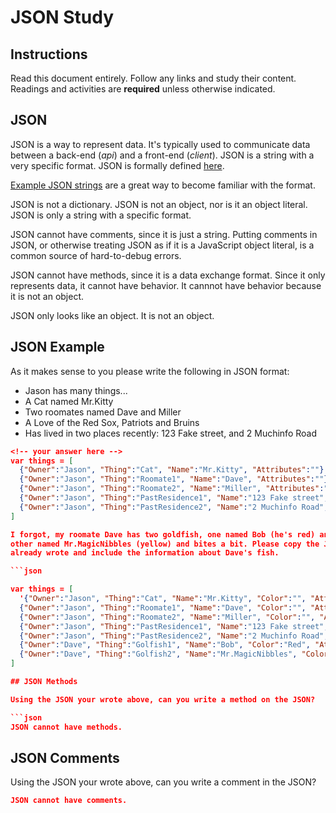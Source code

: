 # JSON Study

## Instructions

Read this document entirely. Follow any links and study their content. Readings
and activities are **required** unless otherwise indicated.

## JSON

JSON is a way to represent data. It's typically used to communicate data between
a back-end (*api*) and a front-end (*client*). JSON is a string with a very
specific format. JSON is formally defined [here](http://www.json.org/).

[Example JSON strings](http://json.org/example.html) are a great way to become
familiar with the format.

JSON is not a dictionary. JSON is not an object, nor is it an object literal.
JSON is only a string with a specific format.

JSON cannot have comments, since it is just a string. Putting comments in JSON,
or otherwise treating JSON as if it is a JavaScript object literal, is a common
source of hard-to-debug errors.

JSON cannot have methods, since it is a data exchange format. Since it only
represents data, it cannot have behavior. It cannnot have behavior because it is
not an object.

JSON only looks like an object. It is not an object.

## JSON Example

As it makes sense to you please write the following in JSON format:

-   Jason has many things...
-   A Cat named Mr.Kitty
-   Two roomates named Dave and Miller
-   A Love of the Red Sox, Patriots and Bruins
-   Has lived in two places recently: 123 Fake street, and 2 Muchinfo Road

```json
<!-- your answer here -->
var things = [
  {"Owner":"Jason", "Thing":"Cat", "Name":"Mr.Kitty", "Attributes":""}
  {"Owner":"Jason", "Thing":"Roomate1", "Name":"Dave", "Attributes":""}
  {"Owner":"Jason", "Thing":"Roomate2", "Name":"Miller", "Attributes":""}
  {"Owner":"Jason", "Thing":"PastResidence1", "Name":"123 Fake street", "Attributes":""}
  {"Owner":"Jason", "Thing":"PastResidence2", "Name":"2 Muchinfo Road", "Attributes":""};
]

I forgot, my roomate Dave has two goldfish, one named Bob (he's red) and the
other named Mr.MagicNibbles (yellow) and bites a bit. Please copy the JSON you
already wrote and include the information about Dave's fish.

```json

var things = [
  '{"Owner":"Jason", "Thing":"Cat", "Name":"Mr.Kitty", "Color":"", "Attributes":""},
  {"Owner":"Jason", "Thing":"Roomate1", "Name":"Dave", "Color":"", "Attributes":""}
  {"Owner":"Jason", "Thing":"Roomate2", "Name":"Miller", "Color":"", "Attributes":""}
  {"Owner":"Jason", "Thing":"PastResidence1", "Name":"123 Fake street", "Color":"", "Attributes":""}
  {"Owner":"Jason", "Thing":"PastResidence2", "Name":"2 Muchinfo Road", "Color":"", "Attributes":""}
  {"Owner":"Dave", "Thing":"Golfish1", "Name":"Bob", "Color":"Red", "Attributes":""}
  {"Owner":"Dave", "Thing":"Golfish2", "Name":"Mr.MagicNibbles", "Color":"Yellow", "Attributes":"Bites a bit"}
]

## JSON Methods

Using the JSON your wrote above, can you write a method on the JSON?

```json
JSON cannot have methods.
```

## JSON Comments

Using the JSON your wrote above, can you write a comment in the JSON?

```json
JSON cannot have comments.
```
